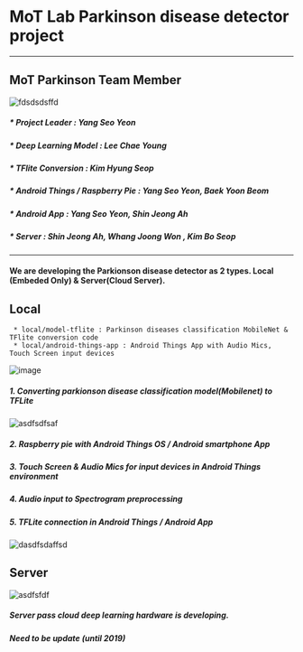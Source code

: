 

# MoT Lab Parkinson disease detector project

-----------------------------------------------------------------
## MoT Parkinson Team Member

![fdsdsdsffd](https://user-images.githubusercontent.com/10994112/47389278-5435cb80-d74f-11e8-919f-b11fbcd53575.JPG)

##### * Project Leader : Yang Seo Yeon 
##### * Deep Learning Model : Lee Chae Young
##### * TFlite Conversion : Kim Hyung Seop
##### * Android Things / Raspberry Pie : Yang Seo Yeon, Baek Yoon Beom
##### * Android App : Yang Seo Yeon, Shin Jeong Ah
##### * Server : Shin Jeong Ah, Whang Joong Won , Kim Bo Seop


----------------------------------------------------------

#### We are developing the Parkionson disease detector as 2 types. Local (Embeded Only) & Server(Cloud Server).
## Local

```buildoutcfg
 * local/model-tflite : Parkinson diseases classification MobileNet & TFlite conversion code
 * local/android-things-app : Android Things App with Audio Mics, Touch Screen input devices
```

![image](https://user-images.githubusercontent.com/10994112/47386937-f0a89f80-d748-11e8-87de-2a6631b7a1a6.png)

##### 1. Converting parkionson disease classification model(Mobilenet) to TFLite
![asdfsdfsaf](https://user-images.githubusercontent.com/10994112/47388151-695d2b00-d74c-11e8-803a-a0c2c4a68839.JPG)

##### 2. Raspberry pie with Android Things OS / Android smartphone App
##### 3. Touch Screen & Audio Mics for input devices in Android Things environment
##### 4. Audio input to Spectrogram preprocessing
##### 5. TFLite connection in Android Things / Android App

![dasdfsdaffsd](https://user-images.githubusercontent.com/10994112/47388059-2733e980-d74c-11e8-9b59-27b5eca8b344.JPG)



## Server

![asdfsfdf](https://user-images.githubusercontent.com/10994112/47387315-f488f180-d749-11e8-85b3-8ade1a094c4c.JPG)
 
 ##### Server pass cloud deep learning hardware is developing.
 ##### Need to be update (until 2019)
 
 